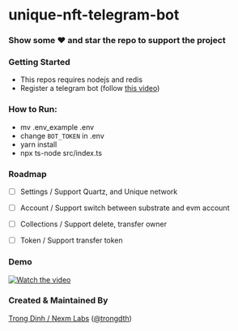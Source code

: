 # unique-nft-telegram-bot

### Show some :heart: and star the repo to support the project

### Getting Started

- This repos requires nodejs and redis
- Register a telegram bot (follow [this video](https://www.youtube.com/watch?v=UQrcOj63S2o))

### How to Run:

- mv .env_example .env
- change `BOT_TOKEN` in .env
- yarn install
- npx ts-node src/index.ts

### Roadmap
- [ ] Settings / Support Quartz, and Unique network
- [ ] Account / Support switch between substrate and evm account
- [ ] Collections / Support delete, transfer owner
- [ ] Token / Support transfer token


### Demo

[![Watch the video](http://img.youtube.com/vi/OOYgxtX2ZuY/0.jpg)](https://youtu.be/OOYgxtX2ZuY)


### Created & Maintained By

[Trong Dinh / Nexm Labs](https://github.com/trongdth) ([@trongdth](https://www.twitter.com/trongdth))
